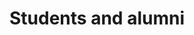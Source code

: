 ---
# An instance of the People widget.
# Documentation: https://wowchemy.com/docs/page-builder/
widget: people

# Activate this widget? true/false
active: true

# This file represents a page section.
headless: true

# Order that this section appears on the page.
weight: 50

title: Students and alumni
subtitle:

content:
  # Choose which groups/teams of users to display.
  #   Edit `user_groups` in each user's profile to add them to one or more of these groups.
  user_groups:
  - Doctoral students
  - Doctoral students (sub advisor)
  - Master students
  - Master students (sub advisor)
  - Alumni doctoral graduates
  - Alumni doctoral graduates (sub advisor)
  - Alumni master graduates
  - Alumni master graduates (sub advisor)

design:
  show_interests: false
  show_role: true
  show_social: true
---
